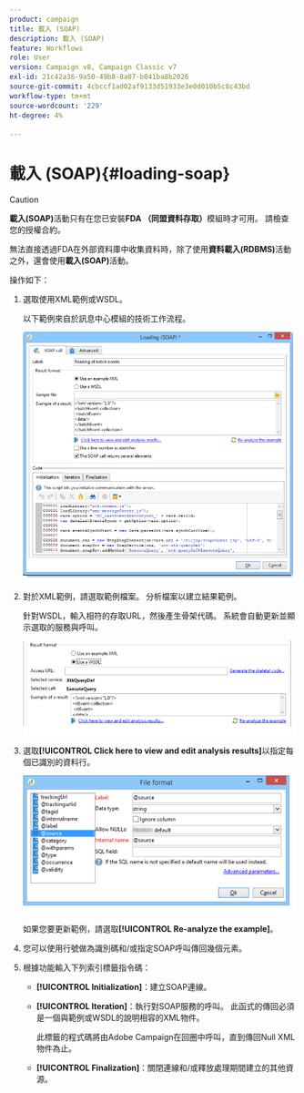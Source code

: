 ```yaml
---
product: campaign
title: 載入 (SOAP)
description: 載入 (SOAP)
feature: Workflows
role: User
version: Campaign v8, Campaign Classic v7
exl-id: 21c42a36-9a50-49b8-8a07-b041ba8b2026
source-git-commit: 4cbccf1ad02af9133d51933e3e0d010b5c8c43bd
workflow-type: tm+mt
source-wordcount: '229'
ht-degree: 4%

---
```


# 載入 (SOAP){#loading-soap}



>[!CAUTION]
>
>**載入(SOAP)**&#x200B;活動只有在您已安裝&#x200B;**FDA （同盟資料存取）**&#x200B;模組時才可用。 請檢查您的授權合約。

無法直接透過FDA在外部資料庫中收集資料時，除了使用&#x200B;**資料載入(RDBMS)**&#x200B;活動之外，還會使用&#x200B;**載入(SOAP)**&#x200B;活動。

操作如下：

1. 選取使用XML範例或WSDL。

   以下範例來自於訊息中心模組的技術工作流程。

   ![](assets/load_soap_002.png)

1. 對於XML範例，請選取範例檔案。 分析檔案以建立結果範例。

   針對WSDL，輸入相符的存取URL，然後產生骨架代碼。 系統會自動更新並顯示選取的服務與呼叫。

   ![](assets/soap_load_003.png)

1. 選取&#x200B;**[!UICONTROL Click here to view and edit analysis results]**&#x200B;以指定每個已識別的資料行。

   ![](assets/soap_load_001.png)

   如果您要更新範例，請選取&#x200B;**[!UICONTROL Re-analyze the example]**。

1. 您可以使用行號做為識別碼和/或指定SOAP呼叫傳回幾個元素。
1. 根據功能輸入下列索引標籤指令碼：

   * **[!UICONTROL Initialization]**：建立SOAP連線。
   * **[!UICONTROL Iteration]**：執行對SOAP服務的呼叫。 此函式的傳回必須是一個與範例或WSDL的說明相容的XML物件。

     此標籤的程式碼將由Adobe Campaign在回圈中呼叫，直到傳回Null XML物件為止。

   * **[!UICONTROL Finalization]**：關閉連線和/或釋放處理期間建立的其他資源。

